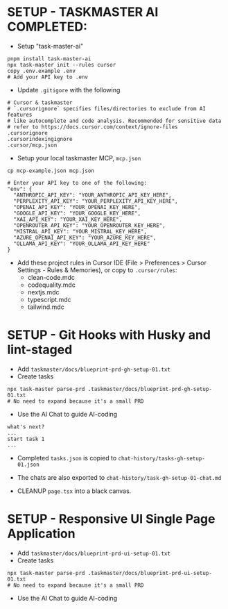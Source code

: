 
# SETUP - TASKMASTER AI COMPLETED:
- Setup "task-master-ai"
```
pnpm install task-master-ai
npx task-master init --rules cursor
copy .env.example .env
# Add your API key to .env
```
- Update `.gitigore` with the following
```
# Cursor & taskmaster
# `.cursorignore` specifies files/directories to exclude from AI features 
# like autocomplete and code analysis. Recommended for sensitive data
# refer to https://docs.cursor.com/context/ignore-files
.cursorignore
.cursorindexingignore
.cursor/mcp.json
```
- Setup your local taskmaster MCP, `mcp.json`
```
cp mcp-example.json mcp.json

# Enter your API key to one of the following:
"env": {
  "ANTHROPIC_API_KEY": "YOUR_ANTHROPIC_API_KEY_HERE",
  "PERPLEXITY_API_KEY": "YOUR_PERPLEXITY_API_KEY_HERE",
  "OPENAI_API_KEY": "YOUR_OPENAI_KEY_HERE",
  "GOOGLE_API_KEY": "YOUR_GOOGLE_KEY_HERE",
  "XAI_API_KEY": "YOUR_XAI_KEY_HERE",
  "OPENROUTER_API_KEY": "YOUR_OPENROUTER_KEY_HERE",
  "MISTRAL_API_KEY": "YOUR_MISTRAL_KEY_HERE",
  "AZURE_OPENAI_API_KEY": "YOUR_AZURE_KEY_HERE",
  "OLLAMA_API_KEY": "YOUR_OLLAMA_API_KEY_HERE"
}
```
- Add these project rules in Cursor IDE (File > Preferences > Cursor Settings - Rules & Memories),
  or copy to `.cursor/rules`:
  - clean-code.mdc
  - codequality.mdc
  - nextjs.mdc
  - typescript.mdc
  - tailwind.mdc

# SETUP - Git Hooks with Husky and lint-staged
- Add `taskmaster/docs/blueprint-prd-gh-setup-01.txt`
- Create tasks
```
npx task-master parse-prd .taskmaster/docs/blueprint-prd-gh-setup-01.txt
# No need to expand because it's a small PRD
```
- Use the AI Chat to guide AI-coding
```
what's next?
...
start task 1
...
```
- Completed `tasks.json` is copied to `chat-history/tasks-gh-setup-01.json`
- The chats are also exported to `chat-history/task-gh-setup-01-chat.md`

- CLEANUP `page.tsx` into a black canvas.

# SETUP - Responsive UI Single Page Application
- Add `taskmaster/docs/blueprint-prd-ui-setup-01.txt`
- Create tasks
```
npx task-master parse-prd .taskmaster/docs/blueprint-prd-ui-setup-01.txt
# No need to expand because it's a small PRD
```
- Use the AI Chat to guide AI-coding